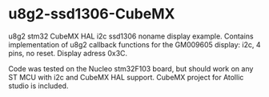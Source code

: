 # u8g2-ssd1306-CubeMX
u8g2 stm32 CubeMX HAL i2c ssd1306 noname display example.
Contains implementation of u8g2 callback functions for the GM009605 display: i2c, 4 pins, no reset. Display adress 0x3C. 

Code was tested on the Nucleo stm32F103 board, but should work on any ST MCU with i2c and CubeMX HAL support.
CubeMX project for Atollic studio is included.
